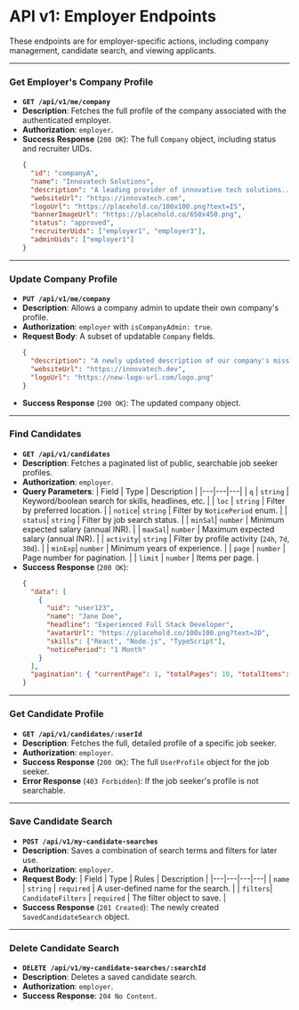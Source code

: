 # API v1: Employer Endpoints

These endpoints are for employer-specific actions, including company management, candidate search, and viewing applicants.

---

### Get Employer's Company Profile

- **`GET /api/v1/me/company`**
- **Description**: Fetches the full profile of the company associated with the authenticated employer.
- **Authorization**: `employer`.
- **Success Response** (`200 OK`): The full `Company` object, including status and recruiter UIDs.
  ```json
  {
    "id": "companyA",
    "name": "Innovatech Solutions",
    "description": "A leading provider of innovative tech solutions...",
    "websiteUrl": "https://innovatech.com",
    "logoUrl": "https://placehold.co/100x100.png?text=IS",
    "bannerImageUrl": "https://placehold.co/650x450.png",
    "status": "approved",
    "recruiterUids": ["employer1", "employer3"],
    "adminUids": ["employer1"]
  }
  ```

---

### Update Company Profile

- **`PUT /api/v1/me/company`**
- **Description**: Allows a company admin to update their own company's profile.
- **Authorization**: `employer` with `isCompanyAdmin: true`.
- **Request Body**: A subset of updatable `Company` fields.
  ```json
  {
    "description": "A newly updated description of our company's mission and culture.",
    "websiteUrl": "https://innovatech.dev",
    "logoUrl": "https://new-logo-url.com/logo.png"
  }
  ```
- **Success Response** (`200 OK`): The updated company object.

---

### Find Candidates

- **`GET /api/v1/candidates`**
- **Description**: Fetches a paginated list of public, searchable job seeker profiles.
- **Authorization**: `employer`.
- **Query Parameters**:
  | Field | Type | Description |
  |---|---|---|
  | `q` | `string` | Keyword/boolean search for skills, headlines, etc. |
  | `loc` | `string` | Filter by preferred location. |
  | `notice`| `string` | Filter by `NoticePeriod` enum. |
  | `status`| `string` | Filter by job search status. |
  | `minSal`| `number` | Minimum expected salary (annual INR). |
  | `maxSal`| `number` | Maximum expected salary (annual INR). |
  | `activity`| `string` | Filter by profile activity (`24h`, `7d`, `30d`). |
  | `minExp`| `number` | Minimum years of experience. |
  | `page` | `number` | Page number for pagination. |
  | `limit` | `number` | Items per page. |
- **Success Response** (`200 OK`):
  ```json
  {
    "data": [
      {
        "uid": "user123",
        "name": "Jane Doe",
        "headline": "Experienced Full Stack Developer",
        "avatarUrl": "https://placehold.co/100x100.png?text=JD",
        "skills": ["React", "Node.js", "TypeScript"],
        "noticePeriod": "1 Month"
      }
    ],
    "pagination": { "currentPage": 1, "totalPages": 10, "totalItems": 100 }
  }
  ```

---

### Get Candidate Profile

- **`GET /api/v1/candidates/:userId`**
- **Description**: Fetches the full, detailed profile of a specific job seeker.
- **Authorization**: `employer`.
- **Success Response** (`200 OK`): The full `UserProfile` object for the job seeker.
- **Error Response** (`403 Forbidden`): If the job seeker's profile is not searchable.

---

### Save Candidate Search

- **`POST /api/v1/my-candidate-searches`**
- **Description**: Saves a combination of search terms and filters for later use.
- **Authorization**: `employer`.
- **Request Body**:
  | Field | Type | Rules | Description |
  |---|---|---|---|
  | `name` | `string` | `required` | A user-defined name for the search. |
  | `filters`| `CandidateFilters` | `required` | The filter object to save. |
- **Success Response** (`201 Created`): The newly created `SavedCandidateSearch` object.

---

### Delete Candidate Search

- **`DELETE /api/v1/my-candidate-searches/:searchId`**
- **Description**: Deletes a saved candidate search.
- **Authorization**: `employer`.
- **Success Response**: `204 No Content`.
